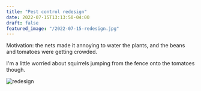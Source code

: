 ```yaml
---
title: "Pest control redesign"
date: 2022-07-15T13:13:50-04:00
draft: false
featured_image: "/2022-07-15-redesign.jpg"
---
```


Motivation: the nets made it annoying to water the plants, and the beans and tomatoes were getting crowded.

I'm a little worried about squirrels jumping from the fence onto the tomatoes though.

![redesign](/2022-07-15-redesign.jpg)

